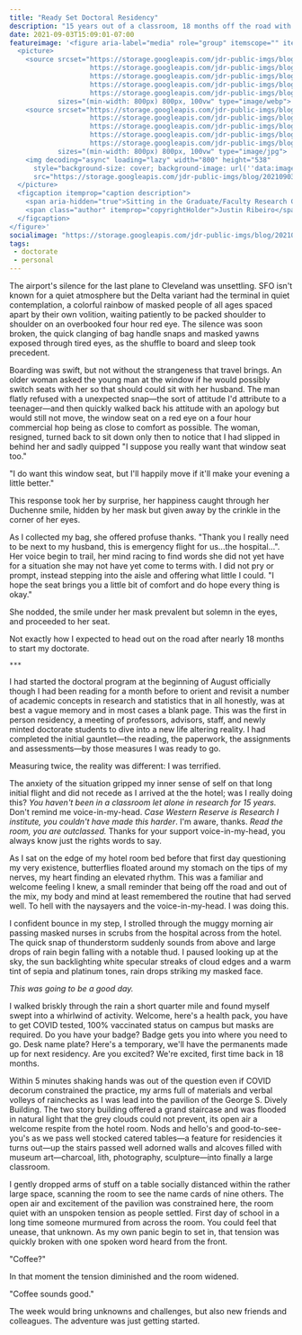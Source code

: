 ```yaml
---
title: "Ready Set Doctoral Residency"
description: "15 years out of a classroom, 18 months off the road with COVID's Delta variant raging, and a week of in-person residency to get back into the research grove."
date: 2021-09-03T15:09:01-07:00
featureimage: '<figure aria-label="media" role="group" itemscope="" itemprop="associatedMedia" itemtype="http://schema.org/ImageObject">
  <picture>
    <source srcset="https://storage.googleapis.com/jdr-public-imgs/blog/20210903-ksl-doc-lounge-640.webp 640w,
                    https://storage.googleapis.com/jdr-public-imgs/blog/20210903-ksl-doc-lounge-800.webp 800w,
                    https://storage.googleapis.com/jdr-public-imgs/blog/20210903-ksl-doc-lounge-1024.webp 1024w,
                    https://storage.googleapis.com/jdr-public-imgs/blog/20210903-ksl-doc-lounge-1280.webp 1280w,
                    https://storage.googleapis.com/jdr-public-imgs/blog/20210903-ksl-doc-lounge-1600.webp 1600w"
            sizes="(min-width: 800px) 800px, 100vw" type="image/webp">
    <source srcset="https://storage.googleapis.com/jdr-public-imgs/blog/20210903-ksl-doc-lounge-640.jpg 640w,
                    https://storage.googleapis.com/jdr-public-imgs/blog/20210903-ksl-doc-lounge-800.jpg 800w,
                    https://storage.googleapis.com/jdr-public-imgs/blog/20210903-ksl-doc-lounge-1024.jpg 1024w,
                    https://storage.googleapis.com/jdr-public-imgs/blog/20210903-ksl-doc-lounge-1280.jpg 1280w,
                    https://storage.googleapis.com/jdr-public-imgs/blog/20210903-ksl-doc-lounge-1600.jpg 1600w"
            sizes="(min-width: 800px) 800px, 100vw" type="image/jpg">
    <img decoding="async" loading="lazy" width="800" height="538"
      style="background-size: cover; background-image: url(''data:image/svg+xml;charset=utf-8,%3Csvg xmlns=\''http%3A//www.w3.org/2000/svg\'' xmlns%3Axlink=\''http%3A//www.w3.org/1999/xlink\'' viewBox=\''0 0 1280 853\''%3E%3Cfilter id=\''b\'' color-interpolation-filters=\''sRGB\''%3E%3CfeGaussianBlur stdDeviation=\''.5\''%3E%3C/feGaussianBlur%3E%3CfeComponentTransfer%3E%3CfeFuncA type=\''discrete\'' tableValues=\''1 1\''%3E%3C/feFuncA%3E%3C/feComponentTransfer%3E%3C/filter%3E%3Cimage filter=\''url(%23b)\'' x=\''0\'' y=\''0\'' height=\''100%25\'' width=\''100%25\'' xlink%3Ahref=\''data%3Aimage/png;base64,iVBORw0KGgoAAAANSUhEUgAAAAkAAAAGCAIAAACepSOSAAAACXBIWXMAAC4jAAAuIwF4pT92AAAAs0lEQVQI1wGoAFf/AImSoJSer5yjs52ktp2luJuluKOpuJefsoCNowB+kKaOm66grL+krsCnsMGrt8m1u8mzt8OVoLIAhJqzjZ2tnLLLnLHJp7fNmpyjqbPCqLrRjqO7AIeUn5ultaWtt56msaSnroZyY4mBgLq7wY6TmwCRfk2Pf1uzm2WulV+xmV6rmGyQfFm3nWSBcEIAfm46jX1FkH5Djn5AmodGo49MopBLlIRBfG8yj/dfjF5frTUAAAAASUVORK5CYII=\''%3E%3C/image%3E%3C/svg%3E'');"
      src="https://storage.googleapis.com/jdr-public-imgs/blog/20210903-ksl-doc-lounge-800.jpg" alt="Sitting in the Graduate/Faculty Research Commons in Kelvin Smith Library, I am convinced the painting of Flora Mather is watching me.">
  </picture>
  <figcaption itemprop="caption description">
    <span aria-hidden="true">Sitting in the Graduate/Faculty Research Commons in Kelvin Smith Library, I am convinced the painting of Flora Mather is watching me.</span>
    <span class="author" itemprop="copyrightHolder">Justin Ribeiro</span>
  </figcaption>
</figure>'
socialimage: "https://storage.googleapis.com/jdr-public-imgs/blog/20210903-ksl-doc-lounge-800.jpg"
tags:
 - doctorate
 - personal
---
```


The airport's silence for the last plane to Cleveland was unsettling. SFO isn't known for a quiet atmosphere but the Delta variant had the terminal in quiet contemplation, a colorful rainbow of masked people of all ages spaced apart by their own volition, waiting patiently to be packed shoulder to shoulder on an overbooked four hour red eye. The silence was soon broken, the quick clanging of bag handle snaps and masked yawns exposed through tired eyes, as the shuffle to board and sleep took precedent.

Boarding was swift, but not without the strangeness that travel brings. An older woman asked the young man at the window if he would possibly switch seats with her so that should could sit with her husband. The man flatly refused with a unexpected snap—the sort of attitude I'd attribute to a teenager—and then quickly walked back his attitude with an apology but would still not move, the window seat on a red eye on a four hour commercial hop being as close to comfort as possible. The woman, resigned, turned back to sit down only then to notice that I had slipped in behind her and sadly quipped "I suppose you really want that window seat too."

"I do want this window seat, but I'll happily move if it'll make your evening a little better."

This response took her by surprise, her happiness caught through her Duchenne smile, hidden by her mask but given away by the crinkle in the corner of her eyes.

As I collected my bag, she offered profuse thanks. "Thank you I really need to be next to my husband, this is emergency flight for us...the hospital...". Her voice begin to trail, her mind racing to find words she did not yet have for a situation she may not have yet come to terms with. I did not pry or prompt, instead stepping into the aisle and offering what little I could. "I hope the seat brings you a little bit of comfort and do hope every thing is okay."

She nodded, the smile under her mask prevalent but solemn in the eyes, and proceeded to her seat.

Not exactly how I expected to head out on the road after nearly 18 months to start my doctorate.

` *** `

I had started the doctoral program at the beginning of August officially though I had been reading for a month before to orient and revisit a number of academic concepts in research and statistics that in all honestly, was at best a vague memory and in most cases a blank page. This was the first in person residency, a meeting of professors, advisors, staff, and newly minted doctorate students to dive into a new life altering reality. I had completed the initial gauntlet—the reading, the paperwork, the assignments and assessments—by those measures I was ready to go.

Measuring twice, the reality was different: I was terrified.

The anxiety of the situation gripped my inner sense of self on that long initial flight and did not recede as I arrived at the the hotel; was I really doing this? _You haven't been in a classroom let alone in research for 15 years._ Don't remind me voice-in-my-head. _Case Western Reserve is Research I institute, you couldn't have made this harder_. I'm aware, thanks. _Read the room, you are outclassed._ Thanks for your support voice-in-my-head, you always know just the rights words to say.

As I sat on the edge of my hotel room bed before that first day questioning my very existence, butterflies floated around my stomach on the tips of my nerves, my heart finding an elevated rhythm. This was a familiar and welcome feeling I knew, a small reminder that being off the road and out of the mix, my body and mind at least remembered the routine that had served well. To hell with the naysayers and the voice-in-my-head. I was doing this.

I confident bounce in my step, I strolled through the muggy morning air passing masked nurses in scrubs from the hospital across from the hotel. The quick snap of thunderstorm suddenly sounds from above and large drops of rain begin falling with a notable thud. I paused looking up at the sky, the sun backlighting white specular streaks of cloud edges and a warm tint of sepia and platinum tones, rain drops striking my masked face.

_This was going to be a good day._

I walked briskly through the rain a short quarter mile and found myself swept into a whirlwind of activity. Welcome, here's a health pack, you have to get COVID tested, 100% vaccinated status on campus but masks are required. Do you have your badge? Badge gets you into where you need to go. Desk name plate? Here's a temporary, we'll have the permanents made up for next residency. Are you excited? We're excited, first time back in 18 months.

Within 5 minutes shaking hands was out of the question even if COVID decorum constrained the practice, my arms full of materials and verbal volleys of rainchecks as I was lead into the pavilion of the George S. Dively Building. The two story building offered a grand staircase and was flooded in natural light that the grey clouds could not prevent, its open air a welcome respite from the hotel room. Nods and hello's and good-to-see-you's as we pass well stocked catered tables—a feature for residencies it turns out—up the stairs passed well adorned walls and alcoves filled with museum art—charcoal, lith, photography, sculpture—into finally a large classroom.

I gently dropped arms of stuff on a table socially distanced within the rather large space, scanning the room to see the name cards of nine others. The open air and excitement of the pavilion was constrained here, the room quiet with an unspoken tension as people settled. First day of school in a long time someone murmured from across the room. You could feel that unease, that unknown. As my own panic begin to set in, that tension was quickly broken with one spoken word heard from the front.

"Coffee?"

In that moment the tension diminished and the room widened.

"Coffee sounds good."

The week would bring unknowns and challenges, but also new friends and colleagues. The adventure was just getting started.